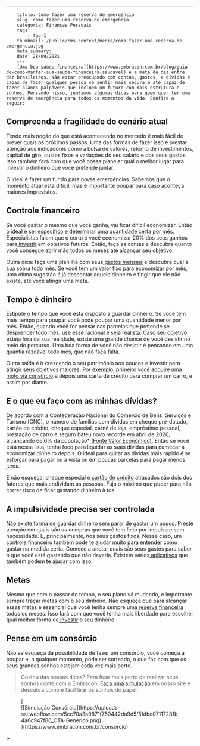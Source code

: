 ---
        titulo: Como fazer uma reserva de emergência
        slug: como-fazer-uma-reserva-de-emergencia
        categoria: Finanças Pessoais
        tags:
            - tag-1
        thumbnail: /public/cms-content/media/como-fazer-uma-reserva-de-emergencia.jpg
        meta_summary: 
        date: 28/09/2021
        ---
        [Uma boa saúde financeira](https://www.embracon.com.br/blog/guia-de-como-manter-sua-saude-financeira-saudavel) é a meta de dez entre dez brasileiros. Não estar preocupado com contas, gastos, e dívidas é capaz de fazer qualquer pessoa se sentir mais segura e até capaz de fazer planos palpáveis que incluem um futuro com mais estrutura e sonhos. Pensando nisso, juntamos algumas dicas para quem quer ter uma reserva de emergência para todos os momentos da vida. Confira a seguir:

Compreenda a fragilidade do cenário atual
-----------------------------------------

Tendo mais noção do que está acontecendo no mercado é mais fácil de prever quais os próximos passos. Uma das formas de fazer isso é prestar atenção aos indicadores como a bolsa de valores, retorno de investimentos, capital de giro, custos fixos e variações do seu salário e dos seus gastos. Isso também fará com que você possa planejar qual o melhor lugar para investir o dinheiro que você pretende juntar.

O ideal é fazer um fundo para novas emergências. Sabemos que o momento atual está difícil, mas é importante poupar para caso aconteça maiores imprevistos.

Controle financeiro
-------------------

Se você gastar o mesmo que você ganha, vai ficar difícil economizar. Então o ideal é ser específico e determinar uma quantidade certa por mês. Especialistas falam que o certo é você economizar 20% dos seus ganhos para[ investir](https://www.embracon.com.br/blog/quais-sao-os-melhores-tipos-de-investimentos-atualmente-confira) em objetivos futuros. Então, faça as contas e descubra quanto você consegue abrir mão todos os meses até alcançar seu objetivo.

Outra dica: faça uma planilha com seus[ gastos mensais](https://www.embracon.com.br/blog/como-identificar-e-eliminar-gastos-desnecessarios) e descubra qual a sua sobra todo mês. Se você tem um valor fixo para economizar por mês, uma ótima sugestão é já descontar aquele dinheiro e fingir que ele não existe, até você atingir uma meta.

Tempo é dinheiro
----------------

Estipule o tempo que você está disposto a guardar dinheiro. Se você tem mais tempo para poupar você pode poupar uma quantidade menor por mês. Então, quando você for pensar nas parcelas que pretende se desprender todo mês, use esse racional e seja realista. Caso seu objetivo esteja fora da sua realidade, existe uma grande chance de você desistir no meio do percurso. Uma boa forma de você não desistir é pensando em uma quantia razoável todo mês, que não faça falta.

Outra saída é ir crescendo o seu patrimônio aos poucos e investir para atingir seus objetivos maiores. Por exemplo, primeiro você adquire uma[ moto via consórcio](https://www.embracon.com.br/blog/guia-completo-de-como-comprar-uma-moto-com-consorcio) e depois uma carta de crédito para comprar um carro, e assim por diante.

E o que eu faço com as minhas dívidas?
--------------------------------------

De acordo com a Confederação Nacional do Comércio de Bens, Serviços e Turismo (CNC), o número de famílias com dívidas em cheque pré-datado, cartão de crédito, cheque especial, carnê de loja, empréstimo pessoal, prestação de carro e seguro bateu novo recorde em abril de 2020, alcançando 66,6% da população\*[ (Fonte Valor Econômico)](https://valor.globo.com/brasil/noticia/2020/04/14/numero-de-endividados-bate-novo-recorde-em-abril-diz-cnc.ghtml). Então se você está nessa lista, tenha foco para liquidar as suas dívidas para começar a economizar dinheiro depois. O ideal para quitar as dívidas mais rápido é se esforçar para pagar ou à vista ou em poucas parcelas para pagar menos juros.

E não esqueça: cheque especial e[ cartão de crédito](https://www.embracon.com.br/blog/divida-de-cartao-de-credito-como-sair-dela-e-nao-entrar-mais) atrasados são dois dos fatores que mais endividam as pessoas. Fuja o máximo que puder para não correr risco de ficar gastando dinheiro à toa.

A impulsividade precisa ser controlada
--------------------------------------

Não existe forma de guardar dinheiro sem parar de gastar um pouco. Preste atenção em quais são as compras que você tem feito por impulso e sem necessidade. E, principalmente, nos seus gastos fixos. Nesse caso, um controle financeiro também pode te ajudar muito para entender como gastar na medida certa. Comece a anotar quais são seus gastos para saber o que você está gastando que não deveria. Existem vários[ aplicativos](https://www.embracon.com.br/blog/4-aplicativos-de-financas-para-te-ajudar-a-economizar-mais-dinheiro) que também podem te ajudar com isso.

Metas
-----

Mesmo que com o passar do tempo, o seu plano vá mudando, é importante sempre traçar metas com o seu dinheiro. Não esqueça que para alcançar essas metas é essencial que você tenha sempre uma[ reserva financeira](https://www.embracon.com.br/blog/reserva-financeira-como-preparar-a-sua) todos os meses. Isso fará com que você tenha mais liberdade para escolher qual melhor forma de[ investir](https://www.embracon.com.br/blog/como-investir-em-curto-medio-e-longo-prazo) o seu dinheiro.

**Pense em um consórcio**
-------------------------

Não se esqueça da possibilidade de fazer um consórcio, você começa a poupar e, a qualquer momento, pode ser sorteado, o que faz com que os seus grandes sonhos estejam cada vez mais perto.

> Gostou das nossas dicas? Para ficar mais perto de realizar seus sonhos conte com a Embracon. [Faça uma simulação](https://www.embracon.com.br/consorcio) em nosso site e descubra como é fácil tirar os sonhos do papel!

<figure class="w-richtext-figure-type-image w-richtext-align-center">[<div>![Simulação Consórcio](https://uploads-ssl.webflow.com/5cc70a3a0871f750442da9d5/5fdbc07117281b4a6c947f86_CTA-Generico.png)</div>](https://www.embracon.com.br/consorcio)</figure>> ‍
        